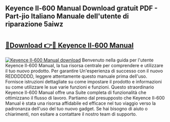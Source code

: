 ## Keyence Il-600 Manual Download gratuit PDF - Part-jio Italiano Manuale dell'utente di riparazione 5aiwz

# <h2><a href="http://dfgcvx.blite.top/?on=Keyence+Il-600+Manual">🔗Download 👉🔴 Keyence Il-600 Manual</a></h2>

[![Keyence Il-600 Manual download](https://i.imgur.com/lujVjoI.png)](http://dfgcvx.blite.top/?on=Keyence+Il-600+Manual)
Benvenuto nella guida per l'utente Keyence Il-600 Manual, la tua risorsa centrale per comprendere e utilizzare il tuo nuovo prodotto. Per garantire Un'esperienza di successo con il nuovo REDDDDDDD, leggere attentamente questo manuale prima dell'uso. Fornisce istruzioni dettagliate su come impostare il prodotto e informazioni su come utilizzare le sue varie funzioni e funzioni. Questo straordinario Keyence Il-600 Manual offre una Suite completa di funzionalità che ottimizzano il flusso di lavoro. Partiamo dal presupposto che Keyence Il-600 Manual è stata una risorsa affidabile ed efficace nel tuo viaggio verso la padronanza dell'uso del tuo nuovo gadget. Se hai bisogno di aiuto o chiarimenti, non esitare a contattare il nostro team di supporto.
